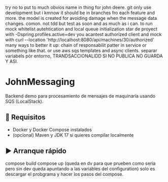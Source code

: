 try no to put to much obvios name in thing for john deere.
git only use development but i kmnow it should be in branches fro each feature and more.
the model is created for avoiding damage when the message data changes. comon.
not tdd but test as soon and as much as i can.
to run mock whitelist autehtication and local queue initialization star de proyect with -Dspring.profiles.active=dev
you acantest authorized client and mock with curl --location 'http://localhost:8080/api/machines/30/authorized'
many ways to better it up: chain of responsabilit patter in service or something like that. or use aws sqs templates and async clients. separar variabels pòr entorno, TRANDSACCIONALIDD SI NO PUBLICA NO GUARDA Y ASI.
# JohnMessaging

Backend demo para procesamiento de mensajes de maquinaria usando SQS (LocalStack).

## 🚀 Requisitos
- Docker y Docker Compose instalados
- (opcional) Maven y JDK 17 si quieres compilar localmente

## ▶️ Arranque rápido

compose build
compose up (queda en dv para que prueben como seria pero sin dev queda apuntando a las variables del configuration)
solo es descargar el probgrama y hacer los pasos del compose. 